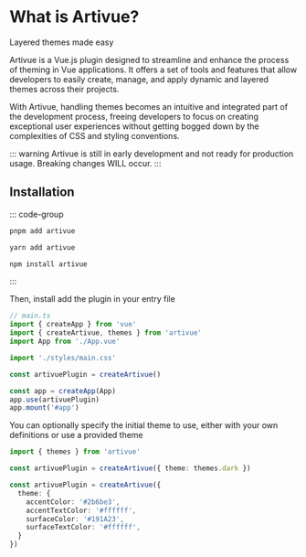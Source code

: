 <script setup>
import Card from '../components/Card.vue'
</script>

# What is Artivue?

<Card un-p="4" un-m="t-6" un-inline="block" un-transition="colors" un-duration="200" class="hover:(bg-artivue-accent/25 border-artivue-accent-hover/25) [&_div]:hover:(bg-artivue-accent/25 border-artivue-accent-hover/25) [&_p>span]:hover:text-artivue-accent-text-alt-1 [&_p]:hover:text-artivue-accent-text">
  <Card un-p="4" un-transition="colors" un-duration="400">
      <Card un-p="4" un-transition="colors" un-duration="600">
        <p un-m="0!" un-text="xl artivue-accent" un-transition="colors" un-duration="600"><span un-text="artivue-accent-action" un-transition="colors" un-duration="600">Layered themes</span> made easy</p>
      </Card>
  </Card>
</Card>

Artivue is a Vue.js plugin designed to streamline and enhance the process of theming in Vue applications. It offers a set of tools and features that allow developers to easily create, manage, and apply dynamic and layered themes across their projects.

With Artivue, handling themes becomes an intuitive and integrated part of the development process, freeing developers to focus on creating exceptional user experiences without getting bogged down by the complexities of CSS and styling conventions.

::: warning
Artivue is still in early development and not ready for production usage. Breaking changes WILL occur.
:::

## Installation

::: code-group

```bash [pnpm]
pnpm add artivue
```

```bash [yarn]
yarn add artivue
```

```bash [npm]
npm install artivue
```

:::

Then, install add the plugin in your entry file

```typescript
// main.ts
import { createApp } from 'vue'
import { createArtivue, themes } from 'artivue'
import App from './App.vue'

import './styles/main.css'

const artivuePlugin = createArtivue()

const app = createApp(App)
app.use(artivuePlugin)
app.mount('#app')
```

You can optionally specify the initial theme to use, either with your own definitions or use a provided theme

```typescript
import { themes } from 'artivue'

const artivuePlugin = createArtivue({ theme: themes.dark })

```

```typescript
const artivuePlugin = createArtivue({
  theme: {
    accentColor: '#2b6be3',
    accentTextColor: '#ffffff',
    surfaceColor: '#191A23',
    surfaceTextColor: '#ffffff',
  }
})
```
